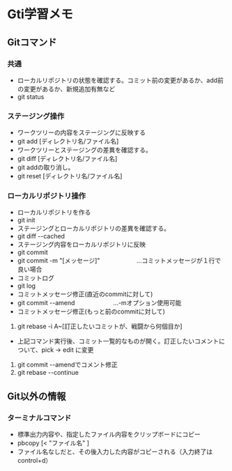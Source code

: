 # Gti学習メモ
## Gitコマンド

### 共通
- ローカルリポジトリの状態を確認する。コミット前の変更があるか、add前の変更があるか、新規追加有無など
 - git status

### ステージング操作
- ワークツリーの内容をステージングに反映する
 - git add [ディレクトリ名/ファイル名] 
- ワークツリーとステージングの差異を確認する。
 - git diff [ディレクトリ名/ファイル名]
- git addの取り消し。 
 - git reset [ディレクトリ名/ファイル名]

### ローカルリポジトリ操作
- ローカルリポジトリを作る
 - git init
- ステージングとローカルリポジトリの差異を確認する。
 - git diff --cached
- ステージング内容をローカルリポジトリに反映
 - git commit
 - git commit -m "[メッセージ]"&emsp;&emsp;&emsp;&emsp;&emsp;&emsp;…コミットメッセージが１行で良い場合
- コミットログ
 - git log 
- コミットメッセージ修正(直近のcommitに対して)
 - git commit --amend
 &emsp;&emsp;&emsp;&emsp;&emsp;&emsp;…-mオプション使用可能
- コミットメッセージ修正(もっと前のcommitに対して)
 1. git rebase -i A~[訂正したいコミットが、戦闘から何個目か] 
   - 上記コマンド実行後、コミット一覧的なものが開く。訂正したいコメントについて、pick -> edit に変更
 1. git commit --amendでコメント修正 
 1. git rebase --continue 


## Git以外の情報
### ターミナルコマンド
- 標準出力内容や、指定したファイル内容をクリップボードにコピー
 - pbcopy [< "ファイル名" ]
  - ファイル名なしだと、その後入力した内容がコピーされる（入力終了はcontrol+d）
